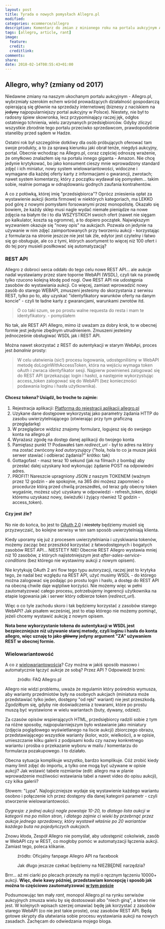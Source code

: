 ```yaml
---
layout: post
title: Tyrada o nowych pomysłach Allegro.pl
modified:
categories: ecommerce/allegro
description: Komentarz do zmian z minionego roku na portalu aukcyjnym Allegro.pl - REST, nowe miniatury, wielowariantowość
tags: [allegro, article, rant]
image:
  feature:
  credit:
  creditlink:
comments:
share:
date: 2018-02-14T08:55:43+01:00
---
```


## Allegro, why? (zmiany od 2017)

﻿Niedawne zmiany na naszym ukochanym portalu aukcyjnym - Allegro.pl, wybrzmiały szerokim echem wśród prowadzących działalność gospodarczą opierającą się głównie na sprzedaży internetowej (biznesy z naciskiem na ~~jedyny~~ najpopularniejszy portal aukcyjny w Polsce). Niestety, nie był to radosny śpiew skowronka, lecz przypominający raczej jęk, odgłos ostatniego tchnienia, wielu zarzynanych przedsiębiorców. Gdyby zliczyć wszystkie zbrodnie tego portalu przeciwko sprzedawcom, prawdopodobnie staneliby przed sądem w Hadze.

<!-- more -->

Ostatni rok był szczególnie dotkliwy dla osób próbujących oferować tam swoje produkty, a to za sprawą kierunku jaki obrał tenże, niegdyś aukcyjny, portal. Obecnie wchodząc na Allegro.pl, coraz częściej odnoszę wrażenie, że omyłkowo znalazłem się na portalu innego giganta - Amazon. Nie chcę jedynie krytykować, bo jako konsument cieszy mnie wprowadzony standard zdjęć i ich miniatur, nowy system wielowariantowości, widoczne i wymagane dla każdej oferty karty z informacjami o gwarancji, zwrotach; nawet system komentarzy, który z początku wydawał się pomysłem... takim sobie, realnie pomaga w odnajdowaniu godnych zaufania kontrahentów. 

A co z połówką, której imię "przedsiębiorca"? Oprócz zniesienia opłat za wystawienie aukcji (konta firmowe) w niektórych kategoriach, ma LEKKO pod górę z nowymi pomysłami forsowanymi przez monopolistę. Okazało się bowiem, że każdy sklep musi nagle wydać niemałe pieniądze na nowe zdjęcia na białym tle i to dla WSZYSTKICH swoich ofert (nawet nie sięgam po kalkulator, koszta są ogromne), a to dopiero początek. Największym wyzwaniem okazuje się "nowy opis" na aukcjach. Pozwala on jedynie na używanie w nim zdjęć zaimportowanych przy tworzeniu aukcji - korzystając z formularza na stronie jeszcze nie jest tak źle, edytor jest czytelny i łatwo się go obsługuje, ale co z tymi, których asortyment to więcej niż 100 ofert i do tej pory musieli posiłkować się automatyzacją? 

### REST API

Allegro z dobroci serca oddało do tego celu nowe REST API... ale aukcje nadal wystawiamy przez stare toporne WebAPI (WSDL), czyli tak na prawdę tylko rzucono kolejną kłodę pod nogi. Owe REST API nie udostępnia zasobów do wystawiania aukcji. Co więcej, zamiast wprowadzić nowy zasób do starego WEBAPI, zmuszeni jesteśmy do skorzystania z serwisu REST, tylko po to, aby uzyskać "identyfikatory warunków oferty na danym koncie" - czyli te ładne karty z gwarancjami, warunkami zwrotów itd. 

> O co taki szum, se po prostu walne requesta do resta i mam te identyfikatory. - pomyślałem

No tak, ale REST API Allegro, mimo iż uważam za dobry krok, to w obecnej formie jest jedynie zbędnym utrudnieniem. Zmuszeni jesteśmy jednocześnie obsługiwać WSDL jak i REST API. 

Można nawet skorzystać z REST do autentykacji w starym WebApi, proces jest *banalnie* prosty:

> W celu ułatwienia (sic!) procesu logowania, udostępniliśmy w WebAPI metodę doLoginWithAccessToken, która na wejściu wymaga token oAuth i zwraca identyfikator sesji. Najpierw powinieneś zalogować się do REST API (przekazując login i hasło), a następnie wykorzystując access_token zalogować się do WebAPI (bez konieczności podawania loginu i hasła użytkownika). 

#### Chcesz tokena? Usiądź, bo troche to zajmie:
1. Rejestracja aplikacji: [Platforma do rejestracji aplikacji allegro.pl](https://credentials.allegroapi.io/)
2. Uzykane dane dostępowe wykorzystaj jako parametry żądania HTTP do zasobu uwierzytelniającego (otwierając przy tym graficzną przeglądarkę)
3. W przeglądarce widzisz znajomy formularz, logujesz się do swojego konta na allegro.pl
4. Wyrażasz zgodę na dostęp danej aplikacji do twojego konta
5. Pamiętasz punkt 1? Podawałeś tam *redirect_uri* - był to adres na który ma zostać zwrócony *kod autoryzujący* ("hola, hola to co ja musze jakiś serwer stawiać i odbierać żądania?" krótko: tak)
6. Gottagofast - masz teraz 10 sekund (jak na filmach z bombą) aby przesłać dalej uzyskany kod wykonując żądanie POST na odpowiedni adres.
7. PROFIT! Nareszcie upragniony JSON z naszym TOKENEM (ważnym przez 12 godzin - ale spokojnie, na 365 dni możesz zapomnieć o procedurze którą przed chwilą przeszedłeś, od teraz gdy obecny token wygaśnie, możesz użyć uzyskany w odpowiedzi - refresh_token, dzięki któremu uzyskasz nowy, świeżutki i żyjący również 12 godzin - access_token).

#### Czy jest źle? 

No nie do końca, bo jest to [OAuth 2.0](https://oauth.net/2/) i ~~niestety~~ będziemy musieli się przyzwyczaić, bo kolejne serwisy w ten sam sposób uwierzytelniają klienta. 

Kiedy uporamy się już z procesem uwierzytelniania i uzyskiwania tokenów, możemy zacząc bez przeszkód korzystać z łatwodostępnych i bogatych zasobów REST API... NIESTETY NIE! Obecnie REST Allegro wystawia mniej niż 10 zasobów, z których najistotniejszym jest *after-sales-service-conditions* (bez którego nie wystawimy aukcji z nowym opisem).

Nie krytykuję OAuth 2 ani flow tego typu autoryzacji, raczej jest to krytyka tego, że nadal bez względu na REST API, użyć musimy WSDL - do którego można zalogować się podając po prostu login i hasło, a dostęp do REST API na obecną chwile daje wątpliwe korzyści. Nie możemy więc w pełni zautomatyzować całego procesu, potrzebujemy ingerencji użytkownika na etapie logowania jak i serwer który odbierze token (*redirect_url*).

Więc o co tyle zachodu skoro i tak będziemy korzystać z zasobów starego WebAPI? Jak pisałem wcześniej, jest to etap którego nie możemy pominąć, jeżeli chcemy wystawić aukcję z nowym opisem. 

**Nota bene wykorzystanie tokena do autentykacji w WSDL jest bezpieczniejsze niż używanie starej metody, czyli loginu i hasła do konta allegro, więc uznaję to jako ~~główny~~ jedyny argument "ZA" używaniem REST w obecnej formie.**

### Wielowariantowość

A co z [wielowariantowością](https://pomoc.allegro.pl/info/jak_przejsc_na_wielowariantowosc)? Czy można w jakiś sposób masowo i automatycznie łączyć aukcje ze sobą? Przez API ? Odpowiedź brzmi:

<figure class="center">
	<img src='{{ site.url }}/images/allegro/rant1.jpg' alt="">
	<figcaption>źródło: FAQ Allegro.pl</figcaption>
</figure>

Allegro nie widzi problemu, uważa że regulamin który pośrednio wymusza, aby warianty przedmiotów były na osobnych aukcjach (miniatura może przedstawiać tylko jeden, dostępny "od ręki" wariant) nie jest przeszkodą. Zgodziłbym się, gdyby nie doświadczenia z towarami, które po prostu muszą być wystawione w wielu wariantach (buty, dywany, odzież). 

Za czasów opisów wspierających HTML, przedsiębiorcy radzili sobie z tym na różne sposoby, najpopularniejszym było wstawianie jako miniatury (zdjęcia poglądowego wyświetlanego na liscie aukcji) zbiorczego obrazu, przedstawiającego wszystkie warianty (kolor, wzór, wielkości), a w opisie, umieszczanie kilku galerii z podpisami kodu czy nazwy konkretnego wariantu i prośba o przekazanie wyboru w mailu / komentarzu do formularza pozakupowego. I to działało. 

Obecna sytuacja komplikuje wszystko, bardzo komplikuje. Cóż zrobić kiedy mamy limit zdjęć do importu, a tylko one mogą być używane w opisie aukcji? Jak wstawić tabele rozmiarów (edit: allegro ma w planie wprowadzenie możliwości wstawiania tabel a nawet video do opisu aukcji), czy kilka galerii? 

Słowem: "Lypa". Najlogiczniejsze wydaje się wystawienie każdego wariantu osobno i połączenie ich przez dostępny dla danej kategorii parametr - czyli stworzenie wielowariantowości. 

*Dygresja: z jednej aukcji nagle powstaje 10-20, to dlatego lista aukcji w kategorii ma po milion stron, i dlatego zajmie ci wieki by przebrnąć przez aukcje jednego sprzedawcy, który wystawił właśnie po 20 wariantów każdego buta na pojedyńczych aukcjach.*

Znowu kłoda, Zespół Allegro nie pomyślał, aby udostępnić cokolwiek, zasób w WebAPI czy w REST, co mogłoby pomóc w automatyzacji łączenia aukcji. Zamiast tego, poleca klikanie. 

<figure class="center">
	<img src='{{ site.url }}/images/allegro/rant.jpg' alt="">
	<figcaption>źródło: Oficjalny fanpage Allegro API na facebook</figcaption>
</figure>

<figure class="center">
	<img src='{{ site.url }}/images/allegro/rant2.jpg' alt="">
	<figcaption>Jak długo jeszcze czekać będziemy na NIEZBĘDNE narzędzia?</figcaption>
</figure>

Brrr... aż mi ciarki po plecach przeszły na myśl o ręcznym łączeniu 10000+ aukcji. **Więc, dwie kawy później, przedstawiam koncepcję i sposób jak można to częściowo zautomatyzować [w tym poście](link)**

Podsumowując ten mały *rant*, monopol Allegro.pl na rynku serwisów aukcyjnych zmusza wielu by się dostosowali albo "niech giną", a łatwo nie jest. W kolejnych wpisach szerzej omawiać będę jak korzystać z zasobów starego WebAPI (co nie jest takie proste), oraz zasobów REST API. Będą gotowe skrypty dla ułatwiania sobie procesu wystawiania aukcji na nowych zasadach. Zachęcam do odwiedzania mojego bloga.
